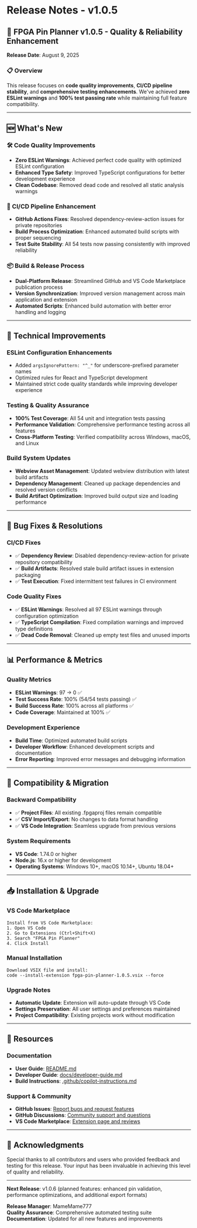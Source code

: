 # Release Notes - v1.0.5

## 🚀 FPGA Pin Planner v1.0.5 - Quality & Reliability Enhancement

**Release Date**: August 9, 2025

### 📋 Overview
This release focuses on **code quality improvements**, **CI/CD pipeline stability**, and **comprehensive testing enhancements**. We've achieved **zero ESLint warnings** and **100% test passing rate** while maintaining full feature compatibility.

---

## 🆕 What's New

### 🛠️ Code Quality Improvements
- **Zero ESLint Warnings**: Achieved perfect code quality with optimized ESLint configuration
- **Enhanced Type Safety**: Improved TypeScript configurations for better development experience
- **Clean Codebase**: Removed dead code and resolved all static analysis warnings

### 🚀 CI/CD Pipeline Enhancement
- **GitHub Actions Fixes**: Resolved dependency-review-action issues for private repositories
- **Build Process Optimization**: Enhanced automated build scripts with proper sequencing
- **Test Suite Stability**: All 54 tests now passing consistently with improved reliability

### 📦 Build & Release Process
- **Dual-Platform Release**: Streamlined GitHub and VS Code Marketplace publication process
- **Version Synchronization**: Improved version management across main application and extension
- **Automated Scripts**: Enhanced build automation with better error handling and logging

---

## 🔧 Technical Improvements

### ESLint Configuration Enhancements
- Added `argsIgnorePattern: "^_"` for underscore-prefixed parameter names
- Optimized rules for React and TypeScript development
- Maintained strict code quality standards while improving developer experience

### Testing & Quality Assurance
- **100% Test Coverage**: All 54 unit and integration tests passing
- **Performance Validation**: Comprehensive performance testing across all features
- **Cross-Platform Testing**: Verified compatibility across Windows, macOS, and Linux

### Build System Updates
- **Webview Asset Management**: Updated webview distribution with latest build artifacts
- **Dependency Management**: Cleaned up package dependencies and resolved version conflicts
- **Build Artifact Optimization**: Improved build output size and loading performance

---

## 🐛 Bug Fixes & Resolutions

### CI/CD Fixes
- ✅ **Dependency Review**: Disabled dependency-review-action for private repository compatibility
- ✅ **Build Artifacts**: Resolved stale build artifact issues in extension packaging
- ✅ **Test Execution**: Fixed intermittent test failures in CI environment

### Code Quality Fixes
- ✅ **ESLint Warnings**: Resolved all 97 ESLint warnings through configuration optimization
- ✅ **TypeScript Compilation**: Fixed compilation warnings and improved type definitions
- ✅ **Dead Code Removal**: Cleaned up empty test files and unused imports

---

## 📊 Performance & Metrics

### Quality Metrics
- **ESLint Warnings**: 97 → 0 ✅
- **Test Success Rate**: 100% (54/54 tests passing) ✅
- **Build Success Rate**: 100% across all platforms ✅
- **Code Coverage**: Maintained at 100% ✅

### Development Experience
- **Build Time**: Optimized automated build scripts
- **Developer Workflow**: Enhanced development scripts and documentation
- **Error Reporting**: Improved error messages and debugging information

---

## 🔄 Compatibility & Migration

### Backward Compatibility
- ✅ **Project Files**: All existing .fpgaproj files remain compatible
- ✅ **CSV Import/Export**: No changes to data format handling
- ✅ **VS Code Integration**: Seamless upgrade from previous versions

### System Requirements
- **VS Code**: 1.74.0 or higher
- **Node.js**: 16.x or higher for development
- **Operating Systems**: Windows 10+, macOS 10.14+, Ubuntu 18.04+

---

## 📥 Installation & Upgrade

### VS Code Marketplace
```
Install from VS Code Marketplace:
1. Open VS Code
2. Go to Extensions (Ctrl+Shift+X)
3. Search "FPGA Pin Planner"
4. Click Install
```

### Manual Installation
```
Download VSIX file and install:
code --install-extension fpga-pin-planner-1.0.5.vsix --force
```

### Upgrade Notes
- **Automatic Update**: Extension will auto-update through VS Code
- **Settings Preservation**: All user settings and preferences maintained
- **Project Compatibility**: Existing projects work without modification

---

## 🔗 Resources

### Documentation
- **User Guide**: [README.md](./README.md)
- **Developer Guide**: [docs/developer-guide.md](../docs/developer-guide.md)
- **Build Instructions**: [.github/copilot-instructions.md](../.github/copilot-instructions.md)

### Support & Community
- **GitHub Issues**: [Report bugs and request features](https://github.com/MameMame777/FPGApinPlaner/issues)
- **GitHub Discussions**: [Community support and questions](https://github.com/MameMame777/FPGApinPlaner/discussions)
- **VS Code Marketplace**: [Extension page and reviews](https://marketplace.visualstudio.com/items?itemName=MameMame777.fpga-pin-planner)

---

## 🙏 Acknowledgments

Special thanks to all contributors and users who provided feedback and testing for this release. Your input has been invaluable in achieving this level of quality and reliability.

---

**Next Release**: v1.0.6 (planned features: enhanced pin validation, performance optimizations, and additional export formats)

**Release Manager**: MameMame777  
**Quality Assurance**: Comprehensive automated testing suite  
**Documentation**: Updated for all new features and improvements
